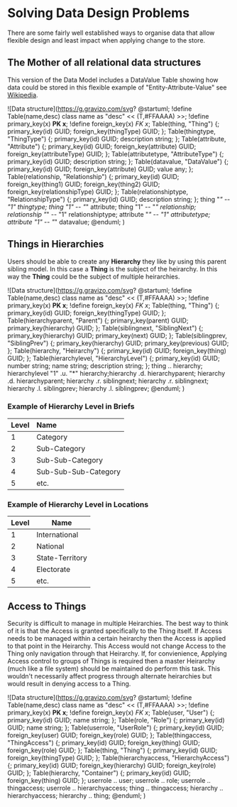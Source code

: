 # Solving Data Design Problems

There are some fairly well established ways to organise data that allow flexible design and least impact when applying change to the store.

## The Mother of all relational data structures

This version of the Data Model includes a DataValue Table showing how data could be stored in this flexible  example of "Entity-Attribute-Value" see [Wikipedia](https://en.wikipedia.org/wiki/Entity%E2%80%93attribute%E2%80%93value_model).

![Data structure](https://g.gravizo.com/svg?
@startuml;
!define Table(name,desc) class name as "desc" << (T,#FFAAAA) >>;
!define primary_key(x) <b>PK x</b>;
!define foreign_key(x) <i>FK x</i>;
Table(thing, "Thing") {;
   primary_key(id) GUID;
   foreign_key(thingType) GUID;
};
Table(thingtype, "ThingType") {;
   primary_key(id) GUID;
   description string;
};
Table(attribute, "Attribute") {;
   primary_key(id) GUID;
   foreign_key(attribute) GUID;
   foreign_key(attributeType) GUID;
};
Table(attributetype, "AttributeType") {;
   primary_key(id) GUID;
   description string;
};
Table(datavalue, "DataValue") {;
   primary_key(id) GUID;
   foreign_key(attribute) GUID;
   value any;
};
Table(relationship, "Relationship") {;
   primary_key(id) GUID;
   foreign_key(thing1) GUID;
   foreign_key(thing2) GUID;
   foreign_key(relationshipType) GUID;
};
Table(relationshiptype, "RelationshipType") {;
   primary_key(id) GUID;
   description string;
};
thing "*" -- "1" thingtype;
thing "1" -- "*" attribute;
thing "1" -- "*" relationship;
relationship "*" -- "1" relationshiptype;
attribute "*" -- "1" attributetype;
attribute "1" -- "*" datavalue;
@enduml;
)

## Things in Hierarchies

Users should be able to create any __Hierarchy__ they like by using this parent sibling model. In this case a **Thing** is the subject of the heirarchy. In this way the **Thing** could be the subject of multiple heirarchies.

![Data structure](https://g.gravizo.com/svg?
@startuml;
!define Table(name,desc) class name as "desc" << (T,#FFAAAA) >>;
!define primary_key(x) <b>PK x</b>;
!define foreign_key(x) <i>FK x</i>;
Table(thing, "Thing") {;
   primary_key(id) GUID;
   foreign_key(thingType) GUID;
};
Table(hierarchyparent, "Parent") {;
   primary_key(parent) GUID;
   primary_key(hierarchy) GUID;
};
Table(siblingnext, "SiblingNext") {;
   primary_key(hierarchy) GUID;
   primary_key(next) GUID;
};
Table(siblingprev, "SiblingPrev") {;
   primary_key(hierarchy) GUID;
   primary_key(previous) GUID;
};
Table(hierarchy, "Heirarchy") {;
   primary_key(id) GUID;
   foreign_key(thing) GUID;
};
Table(hierarchylevel, "HierarchyLevel") {;
   primary_key(id) GUID;
   number string;
   name string;
   description string;
};
thing .. hierarchy;
hierarchylevel  "1" .u. "*" hierarchy;hierarchy .d. hierarchyparent;
hierarchy .d. hierarchyparent;
hierarchy .r. siblingnext;
hierarchy .r. siblingnext;
hierarchy .l. siblingprev;
hierarchy .l. siblingprev;
@enduml;
)

### Example of __Hierarchy__ Level in Briefs

| Level | Name                 |
| ----- | :------------------- |
| 1     | Category             |
| 2     | Sub-Category         |
| 3     | Sub-Sub-Category     |
| 4     | Sub-Sub-Sub-Category |
| 5     | etc.                 |

### Example of __Hierarchy__ Level in Locations

| Level | Name                 |
| ----- | -------------------- |
| 1     | International |
| 2     | National |
| 3     | State-Territory |
| 4     | Electorate |
| 5     | etc. |

## Access to Things

Security is difficult to manage in multiple Heirarchies. The best way to think of it is that the Access is granted specifically to the Thing itself. If Access needs to be managed within a certain heirarchy then the Access is applied to that point in the Heirarchy. This Access would not change Access to the Thing only navigation through that Heirarchy. If, for convienience, Applying Access control to groups of Things is required then a master Heirarchy (much like a file system) should be maintained do perform this task. This wouldn't necessarily affect progress through alternate heirarchies but would result in denying access to a Thing.

![Data structure](https://g.gravizo.com/svg?
@startuml;
!define Table(name,desc) class name as "desc" << (T,#FFAAAA) >>;
!define primary_key(x) <b>PK x</b>;
!define foreign_key(x) <i>FK x</i>;
Table(user, "User") {;
   primary_key(id) GUID;
   name string;
};
Table(role, "Role") {;
   primary_key(id) GUID;
   name string;
};
Table(userrole, "UserRole") {;
   primary_key(id) GUID;
   foreign_key(user) GUID;
   foreign_key(role) GUID;
};
Table(thingaccess, "ThingAccess") {;
   primary_key(id) GUID;
   foreign_key(thing) GUID;
   foreign_key(role) GUID;
};
Table(thing, "Thing") {;
   primary_key(id) GUID;
   foreign_key(thingType) GUID;
};
Table(hierarchyaccess, "HierarchyAccess") {;
   primary_key(id) GUID;
   foreign_key(hierarchy) GUID;
   foreign_key(role) GUID;
};
Table(hierarchy, "Container") {;
   primary_key(id) GUID;
   foreign_key(thing) GUID;
};
userrole .. user;
userrole .. role;
userrole .. thingaccess;
userrole ..  hierarchyaccess;
thing .. thingaccess;
hierarchy .. hierarchyaccess;
hierarchy .. thing;
@enduml;
)